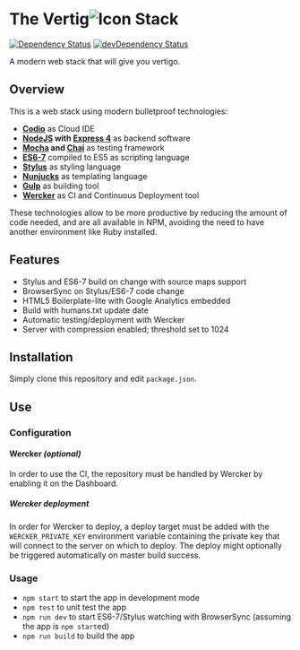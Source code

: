 The Vertig![Icon](https://cdn1.iconfinder.com/data/icons/fs-icons-ubuntu-by-franksouza-/32/draw-spiral.png) Stack
=================

[![Dependency Status](https://david-dm.org/marvinroger/vertigo-stack.svg?style=flat)](https://david-dm.org/marvinroger/vertigo-stack)
[![devDependency Status](https://david-dm.org/marvinroger/vertigo-stack/dev-status.svg?style=flat)](https://david-dm.org/marvinroger/vertigo-stack#info=devDependencies)

A modern web stack that will give you vertigo.

## Overview

This is a web stack using modern bulletproof technologies:

* **[Codio](http://codio.com)** as Cloud IDE
* **[NodeJS](http://nodejs.org/api/) with [Express 4](http://expressjs.com/4x/api.html)** as backend software
* **[Mocha](http://visionmedia.github.io/mocha/) and [Chai](http://chaijs.com/api/)** as testing framework
* **[ES6-7](https://babeljs.io/)** compiled to ES5 as scripting language
* **[Stylus](http://learnboost.github.io/stylus/)** as styling language
* **[Nunjucks](http://mozilla.github.io/nunjucks/)** as templating language
* **[Gulp](https://github.com/gulpjs/gulp/blob/master/README.md#gulp---)** as building tool
* **[Wercker](http://devcenter.wercker.com/)** as CI and Continuous Deployment tool

These technologies allow to be more productive by reducing the amount of code needed, and are all available in NPM, avoiding the need to have another environment like Ruby installed.

## Features

* Stylus and ES6-7 build on change with source maps support
* BrowserSync on Stylus/ES6-7 code change
* HTML5 Boilerplate-lite with Google Analytics embedded
* Build with humans.txt update date
* Automatic testing/deployment with Wercker
* Server with compression enabled; threshold set to 1024

## Installation

Simply clone this repository and edit `package.json`.

## Use

### Configuration

#### Wercker *(optional)*

In order to use the CI, the repository must be handled by Wercker by enabling it on the Dashboard.

##### Wercker deployment

In order for Wercker to deploy, a deploy target must be added with the `WERCKER_PRIVATE_KEY` environment variable containing the private key that will connect to the server on which to deploy. The deploy might optionally be triggered automatically on master build success.

### Usage

* `npm start` to start the app in development mode
* `npm test` to unit test the app
* `npm run dev` to start ES6-7/Stylus watching with BrowserSync (assuming the app is `npm start`ed)
* `npm run build` to build the app
